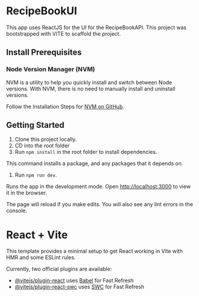 # RecipeBookUI
This app uses ReactJS for the UI for the RecipeBookAPI. This project was bootstrapped with VITE to scaffold the project.

## Install Prerequisites

### Node Version Manager (NVM)

NVM is a utility to help you quickly install and switch between Node versions. With NVM, there is no need to manually install and uninstall versions.

Follow the Installation Steps for [NVM on GitHub](https://github.com/coreybutler/nvm-windows).

## Getting Started

1. Clone this project locally.
1. CD into the root folder
1. Run `npm install` in the root folder to install dependencies.

This command installs a package, and any packages that it depends on.

1. Run `npm run dev`.

Runs the app in the development mode.
Open [http://localhost:3000](http://localhost:3000) to view it in the browser.

The page will reload if you make edits.
You will also see any lint errors in the console.

# React + Vite

This template provides a minimal setup to get React working in Vite with HMR and some ESLint rules.

Currently, two official plugins are available:

- [@vitejs/plugin-react](https://github.com/vitejs/vite-plugin-react/blob/main/packages/plugin-react/README.md) uses [Babel](https://babeljs.io/) for Fast Refresh
- [@vitejs/plugin-react-swc](https://github.com/vitejs/vite-plugin-react-swc) uses [SWC](https://swc.rs/) for Fast Refresh